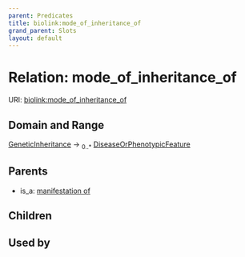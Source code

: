 ```yaml
---
parent: Predicates
title: biolink:mode_of_inheritance_of
grand_parent: Slots
layout: default
---
```


# Relation: mode_of_inheritance_of




URI: [biolink:mode_of_inheritance_of](https://w3id.org/biolink/vocab/mode_of_inheritance_of)

## Domain and Range

[GeneticInheritance](GeneticInheritance.md) ->  <sub>0..\*</sub> [DiseaseOrPhenotypicFeature](DiseaseOrPhenotypicFeature.md)

## Parents

 *  is_a: [manifestation of](manifestation_of.md)

## Children


## Used by

